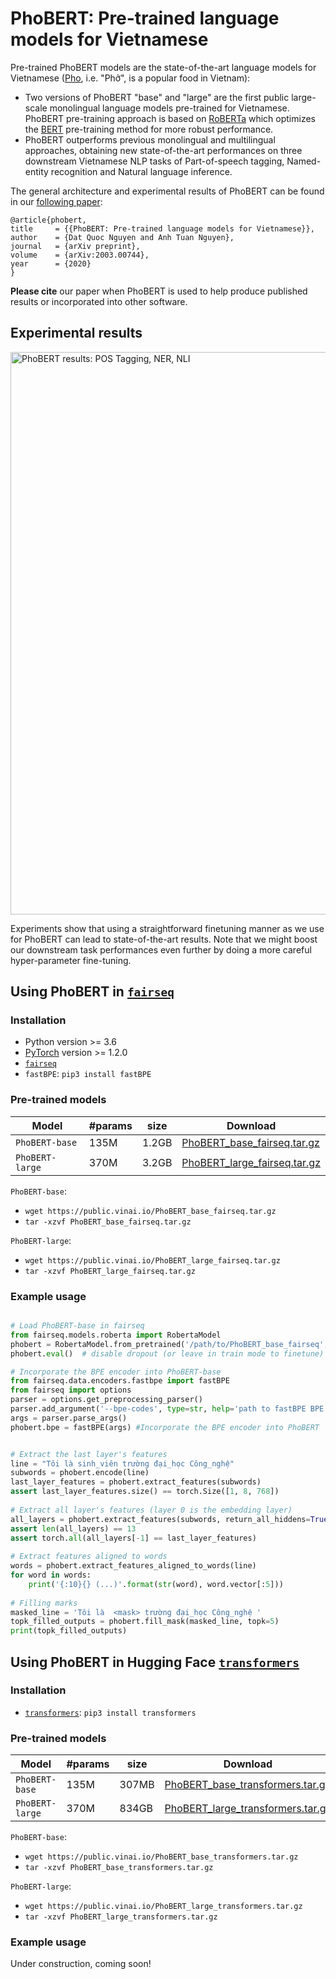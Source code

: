 # PhoBERT: Pre-trained language models for Vietnamese

Pre-trained PhoBERT models are the state-of-the-art language models for Vietnamese ([Pho](https://en.wikipedia.org/wiki/Pho), i.e. "Phở", is a popular food in Vietnam): 

 - Two versions of PhoBERT "base" and "large" are the first public large-scale monolingual language models pre-trained for Vietnamese. PhoBERT pre-training approach is based on [RoBERTa](https://github.com/pytorch/fairseq/blob/master/examples/roberta/README.md)  which optimizes the [BERT](https://github.com/google-research/bert) pre-training method for more robust performance.
 - PhoBERT outperforms previous monolingual and multilingual approaches, obtaining new state-of-the-art performances on three downstream Vietnamese NLP tasks of Part-of-speech tagging, Named-entity recognition and Natural language inference.

The general architecture and experimental results of PhoBERT can be found in our [following paper](https://arxiv.org/abs/2003.00744):

    @article{phobert,
    title     = {{PhoBERT: Pre-trained language models for Vietnamese}},
    author    = {Dat Quoc Nguyen and Anh Tuan Nguyen},
    journal   = {arXiv preprint},
    volume    = {arXiv:2003.00744},
    year      = {2020}
    }

**Please cite** our paper when PhoBERT is used to help produce published results or incorporated into other software.

## Experimental results

<img width="900" alt="PhoBERT results: POS Tagging, NER, NLI" src="https://user-images.githubusercontent.com/2412555/75759331-f0baa580-5d67-11ea-943a-8163cf716e7e.png">

Experiments show that using a straightforward finetuning manner as we use for PhoBERT can lead to state-of-the-art results. Note that we might boost our downstream task performances even further by doing a more careful hyper-parameter fine-tuning.

## Using PhoBERT in [`fairseq`](https://github.com/pytorch/fairseq)

### Installation

 -  Python version >= 3.6
 - [PyTorch](http://pytorch.org/) version >= 1.2.0
 - [`fairseq`](https://github.com/pytorch/fairseq)
 - `fastBPE`: `pip3 install fastBPE`

### Pre-trained models

Model | #params | size | Download
---|---|---|---
`PhoBERT-base` | 135M | 1.2GB | [PhoBERT_base_fairseq.tar.gz](https://public.vinai.io/PhoBERT_base_fairseq.tar.gz)
`PhoBERT-large` | 370M | 3.2GB | [PhoBERT_large_fairseq.tar.gz](https://public.vinai.io/PhoBERT_large_fairseq.tar.gz)

`PhoBERT-base`:
 - `wget https://public.vinai.io/PhoBERT_base_fairseq.tar.gz`
 - `tar -xzvf PhoBERT_base_fairseq.tar.gz`

`PhoBERT-large`:
 - `wget https://public.vinai.io/PhoBERT_large_fairseq.tar.gz`
 - `tar -xzvf PhoBERT_large_fairseq.tar.gz`

### Example usage

```Python

# Load PhoBERT-base in fairseq
from fairseq.models.roberta import RobertaModel
phobert = RobertaModel.from_pretrained('/path/to/PhoBERT_base_fairseq', checkpoint_file='model.pt')
phobert.eval()  # disable dropout (or leave in train mode to finetune)

# Incorporate the BPE encoder into PhoBERT-base 
from fairseq.data.encoders.fastbpe import fastBPE  
from fairseq import options  
parser = options.get_preprocessing_parser()  
parser.add_argument('--bpe-codes', type=str, help='path to fastBPE BPE', default="/path/to/PhoBERT_base_fairseq/bpe.codes")  
args = parser.parse_args()  
phobert.bpe = fastBPE(args) #Incorporate the BPE encoder into PhoBERT


# Extract the last layer's features  
line = "Tôi là sinh_viên trường đại_học Công_nghệ"  
subwords = phobert.encode(line)  
last_layer_features = phobert.extract_features(subwords)  
assert last_layer_features.size() == torch.Size([1, 8, 768])  
  
# Extract all layer's features (layer 0 is the embedding layer)  
all_layers = phobert.extract_features(subwords, return_all_hiddens=True)  
assert len(all_layers) == 13  
assert torch.all(all_layers[-1] == last_layer_features)  
  
# Extract features aligned to words  
words = phobert.extract_features_aligned_to_words(line)  
for word in words:  
    print('{:10}{} (...)'.format(str(word), word.vector[:5]))  
  
# Filling marks  
masked_line = 'Tôi là  <mask> trường đại_học Công_nghệ '  
topk_filled_outputs = phobert.fill_mask(masked_line, topk=5)  
print(topk_filled_outputs)

```

## Using PhoBERT in Hugging Face [`transformers`](https://github.com/huggingface/transformers)

### Installation

 -  [`transformers`](https://github.com/huggingface/transformers): `pip3 install transformers`

### Pre-trained models

Model | #params | size | Download
---|---|---|---
`PhoBERT-base` | 135M | 307MB | [PhoBERT_base_transformers.tar.gz](https://public.vinai.io/PhoBERT_base_transformers.tar.gz)
`PhoBERT-large` | 370M | 834GB | [PhoBERT_large_transformers.tar.gz](https://public.vinai.io/PhoBERT_large_transformers.tar.gz)

`PhoBERT-base`:
 - `wget https://public.vinai.io/PhoBERT_base_transformers.tar.gz`
 - `tar -xzvf PhoBERT_base_transformers.tar.gz`

`PhoBERT-large`:
 - `wget https://public.vinai.io/PhoBERT_large_transformers.tar.gz`
 - `tar -xzvf PhoBERT_large_transformers.tar.gz`

### Example usage

Under construction, coming soon!
